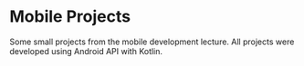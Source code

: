 #  Mobile Projects 

Some small projects from the mobile development lecture.
All projects were developed using Android API with Kotlin.
